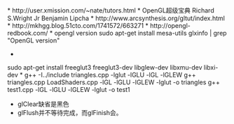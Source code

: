 <todo>
* http://user.xmission.com/~nate/tutors.html
* OpenGL超级宝典 Richard S.Wright Jr Benjamin Lipcha
* http://www.arcsynthesis.org/gltut/index.html
* http://mkhgg.blog.51cto.com/1741572/663271

</todo>

<resource>
* http://opengl-redbook.com/

</resource>

<xp>
* opengl version
sudo apt-get install mesa-utils
glxinfo | grep "OpenGL version"

*
sudo apt-get install freeglut3 freeglut3-dev libglew-dev libxmu-dev libxi-dev
*
g++ -I../include  triangles.cpp -lglut -lGLU -lGL -lGLEW
g++ triangles.cpp LoadShaders.cpp -lGL -lGLU -lGLEW -lglut -o triangles
g++ test1.cpp -lGL -lGLU -lGLEW -lglut -o test1

* glClear缺省是黑色
* glFlush并不等待完成，而glFinish会。
</xp>